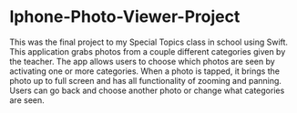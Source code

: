 # Iphone-Photo-Viewer-Project
This was the final project to my Special Topics class in school using Swift.
This application grabs photos from a couple different categories given by the teacher.
The app allows users to choose which photos are seen by activating one or more categories.
When a photo is tapped, it brings the photo up to full screen and has all functionality of zooming and panning.
Users can go back and choose another photo or change what categories are seen.
